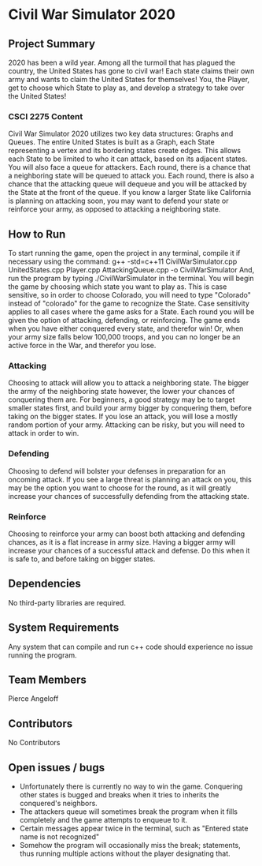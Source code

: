 # Civil War Simulator 2020

## Project Summary
2020 has been a wild year. Among all the turmoil that has plagued the country, the United States has gone to civil war! Each state claims their own army and wants to claim the United States for themselves! You, the Player, get to choose which State to play as, and develop a strategy to take over the United States!
### CSCI 2275 Content
Civil War Simulator 2020 utilizes two key data structures: Graphs and Queues. The entire United States is built as a Graph, each State representing a vertex and its bordering states create edges. This allows each State to be limited to who it can attack, based on its adjacent states. You will also face a queue for attackers. Each round, there is a chance that a neighboring state will be queued to attack you. Each round, there is also a chance that the attacking queue will dequeue and you will be attacked by the State at the front of the queue. If you know a larger State like California is planning on attacking soon, you may want to defend your state or reinforce your army, as opposed to attacking a neighboring state.

## How to Run
To start running the game, open the project in any terminal, compile it if necessary using the command:
g++ -std=c++11 CivilWarSimulator.cpp UnitedStates.cpp Player.cpp AttackingQueue.cpp -o CivilWarSimulator
And, run the program by typing ./CivilWarSimulator in the terminal.
You will begin the game by choosing which state you want to play as. This is case sensitive, so in order to choose Colorado, you will need to type "Colorado" instead of "colorado" for the game to recognize the State. Case sensitivity applies to all cases where the game asks for a State. Each round you will be given the option of attacking, defending, or reinforcing. The game ends when you have either conquered every state, and therefor win! Or, when your army size falls below 100,000 troops, and you can no longer be an active force in the War, and therefor you lose.
### Attacking
Choosing to attack will allow you to attack a neighboring state. The bigger the army of the neighboring state however, the lower your chances of conquering them are. For beginners, a good strategy may be to target smaller states first, and build your army bigger by conquering them, before taking on the bigger states. If you lose an attack, you will lose a mostly random portion of your army. Attacking can be risky, but you will need to attack in order to win.
### Defending
Choosing to defend will bolster your defenses in preparation for an oncoming attack. If you see a large threat is planning an attack on you, this may be the option you want to choose for the round, as it will greatly increase your chances of successfully defending from the attacking state.
### Reinforce
Choosing to reinforce your army can boost both attacking and defending chances, as it is a flat increase in army size. Having a bigger army will increase your chances of a successful attack and defense. Do this when it is safe to, and before taking on bigger states.

## Dependencies
No third-party libraries are required.

## System Requirements
Any system that can compile and run c++ code should experience no issue running the program.

## Team Members
Pierce Angeloff

## Contributors
No Contributors

## Open issues / bugs
- Unfortunately there is currently no way to win the game. Conquering other states is bugged and breaks when it tries to inherits the conquered's neighbors.
- The attackers queue will sometimes break the program when it fills completely and the game attempts to enqueue to it.
- Certain messages appear twice in the terminal, such as "Entered state name is not recognized"
- Somehow the program will occasionally miss the break; statements, thus running multiple actions without the player designating that.